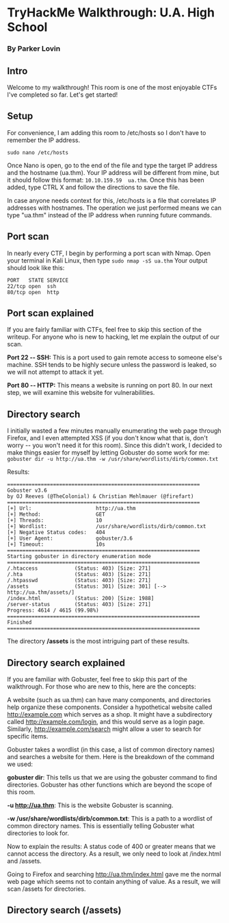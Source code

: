 # TryHackMe Walkthrough: U.A. High School
### By Parker Lovin

## Intro
Welcome to my walkthrough! This room is one of the most enjoyable CTFs I've completed so far. Let's get started!

## Setup
For convenience, I am adding this room to /etc/hosts so I don't have to remember the IP address.

```sudo nano /etc/hosts```

Once Nano is open, go to the end of the file and type the target IP address and the hostname (ua.thm). Your IP address will be different from mine, but it should follow this format:
`10.10.159.59  ua.thm`. Once this has been added, type CTRL X and follow the directions to save the file.

In case anyone needs context for this, /etc/hosts is a file that correlates IP addresses with hostnames. The operation we just performed means we can type "ua.thm" instead of the IP address when running future commands.


## Port scan
In nearly every CTF, I begin by performing a port scan with Nmap. Open your terminal in Kali Linux, then type `sudo nmap -sS ua.thm`
Your output should look like this:
```
PORT   STATE SERVICE
22/tcp open  ssh
80/tcp open  http
```

## Port scan explained
If you are fairly familiar with CTFs, feel free to skip this section of the writeup. For anyone who is new to hacking, let me explain the output of our scan.

**Port 22 -- SSH:** This is a port used to gain remote access to someone else's machine. SSH tends to be highly secure unless the password is leaked, so we will not attempt to attack it yet.

**Port 80 -- HTTP:** This means a website is running on port 80. In our next step, we will examine this website for vulnerabilities.

## Directory search
I initially wasted a few minutes manually enumerating the web page through Firefox, and I even attempted XSS (if you don't know what that is, don't worry -- you won't need it for this room).
Since this didn't work, I decided to make things easier for myself by letting Gobuster do some work for me:
`gobuster dir -u http://ua.thm -w /usr/share/wordlists/dirb/common.txt`

Results:
```
===============================================================
Gobuster v3.6
by OJ Reeves (@TheColonial) & Christian Mehlmauer (@firefart)
===============================================================
[+] Url:                     http://ua.thm
[+] Method:                  GET
[+] Threads:                 10
[+] Wordlist:                /usr/share/wordlists/dirb/common.txt
[+] Negative Status codes:   404
[+] User Agent:              gobuster/3.6
[+] Timeout:                 10s
===============================================================
Starting gobuster in directory enumeration mode
===============================================================
/.htaccess            (Status: 403) [Size: 271]
/.hta                 (Status: 403) [Size: 271]
/.htpasswd            (Status: 403) [Size: 271]
/assets               (Status: 301) [Size: 301] [--> http://ua.thm/assets/]
/index.html           (Status: 200) [Size: 1988]
/server-status        (Status: 403) [Size: 271]
Progress: 4614 / 4615 (99.98%)
===============================================================
Finished
===============================================================
```

The directory **/assets** is the most intriguing part of these results.

## Directory search explained
If you are familiar with Gobuster, feel free to skip this part of the walkthrough. For those who are new to this, here are the concepts:

A website (such as ua.thm) can have many components, and directories help organize these components. Consider a hypothetical website called http://example.com which serves as a shop. It might have a subdirectory called http://example.com/login, and this would serve as a login page. Similarly, http://example.com/search might allow a user to search for specific items.

Gobuster takes a wordlist (in this case, a list of common directory names) and searches a website for them. Here is the breakdown of the command we used:

**gobuster dir**: This tells us that we are using the gobuster command to find directories. Gobuster has other functions which are beyond the scope of this room.

**-u http://ua.thm**: This is the website Gobuster is scanning.

**-w /usr/share/wordlists/dirb/common.txt**: This is a path to a wordlist of common directory names. This is essentially telling Gobuster what directories to look for.


Now to explain the results:
A status code of 400 or greater means that we cannot access the directory. As a result, we only need to look at /index.html and /assets.

Going to Firefox and searching http://ua.thm/index.html gave me the normal web page which seems not to contain anything of value. As a result, we will scan /assets for directories.

## Directory search (/assets)
